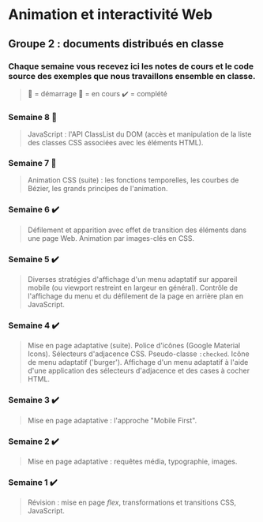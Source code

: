 # Animation et interactivité Web
## Groupe 2 : documents distribués en classe

### Chaque semaine vous recevez ici les notes de cours et le code source des exemples que nous travaillons ensemble en classe.

> :checkered_flag: = démarrage 
> :construction: = en cours
> :heavy_check_mark: = complété


### Semaine 8 :construction:
>JavaScript : l'API ClassList du DOM (accès et manipulation de la liste des classes CSS associées avec les éléments HTML).

### Semaine 7 :checkered_flag:
>Animation CSS (suite) : les fonctions temporelles, les courbes de Bézier, les grands principes de l'animation.

### Semaine 6 :heavy_check_mark:
>Défilement et apparition avec effet de transition des éléments dans une page Web. Animation par images-clés en CSS.

### Semaine 5 :heavy_check_mark:
>Diverses stratégies d'affichage d'un menu adaptatif sur appareil mobile (ou viewport restreint en largeur en général). Contrôle de l'affichage du menu et du défilement de la page en arrière plan en JavaScript.

### Semaine 4 :heavy_check_mark:
>Mise en page adaptative (suite). Police d'icônes (Google Material Icons). Sélecteurs d'adjacence CSS. Pseudo-classe `:checked`. Icône de menu adaptatif ('burger'). Affichage d'un menu adaptatif à l'aide d'une application des sélecteurs d'adjacence et des cases à cocher HTML.

### Semaine 3 :heavy_check_mark:
>Mise en page adaptative : l'approche "Mobile First".

### Semaine 2 :heavy_check_mark:
>Mise en page adaptative : requêtes média, typographie, images. 

### Semaine 1 :heavy_check_mark:
>Révision : mise en page *flex*, transformations et transitions CSS, JavaScript.